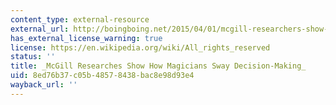 ```yaml
---
content_type: external-resource
external_url: http://boingboing.net/2015/04/01/mcgill-researchers-show-how-ma.html
has_external_license_warning: true
license: https://en.wikipedia.org/wiki/All_rights_reserved
status: ''
title: _McGill Researches Show How Magicians Sway Decision-Making_
uid: 8ed76b37-c05b-4857-8438-bac8e98d93e4
wayback_url: ''
---
```

